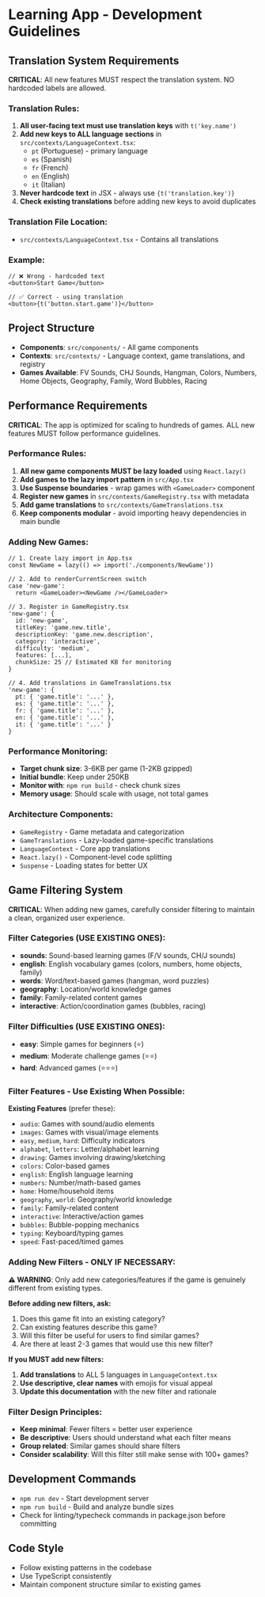 # Learning App - Development Guidelines

## Translation System Requirements

**CRITICAL**: All new features MUST respect the translation system. NO hardcoded labels are allowed.

### Translation Rules:
1. **All user-facing text must use translation keys** with `t('key.name')`
2. **Add new keys to ALL language sections** in `src/contexts/LanguageContext.tsx`:
   - `pt` (Portuguese) - primary language
   - `es` (Spanish)
   - `fr` (French) 
   - `en` (English)
   - `it` (Italian)
3. **Never hardcode text** in JSX - always use `{t('translation.key')}`
4. **Check existing translations** before adding new keys to avoid duplicates

### Translation File Location:
- `src/contexts/LanguageContext.tsx` - Contains all translations

### Example:
```tsx
// ❌ Wrong - hardcoded text
<button>Start Game</button>

// ✅ Correct - using translation
<button>{t('button.start.game')}</button>
```

## Project Structure
- **Components**: `src/components/` - All game components
- **Contexts**: `src/contexts/` - Language context, game translations, and registry
- **Games Available**: FV Sounds, CHJ Sounds, Hangman, Colors, Numbers, Home Objects, Geography, Family, Word Bubbles, Racing

## Performance Requirements

**CRITICAL**: The app is optimized for scaling to hundreds of games. ALL new features MUST follow performance guidelines.

### Performance Rules:
1. **All new game components MUST be lazy loaded** using `React.lazy()`
2. **Add games to the lazy import pattern** in `src/App.tsx`
3. **Use Suspense boundaries** - wrap games with `<GameLoader>` component
4. **Register new games** in `src/contexts/GameRegistry.tsx` with metadata
5. **Add game translations** to `src/contexts/GameTranslations.tsx`
6. **Keep components modular** - avoid importing heavy dependencies in main bundle

### Adding New Games:
```tsx
// 1. Create lazy import in App.tsx
const NewGame = lazy(() => import('./components/NewGame'))

// 2. Add to renderCurrentScreen switch
case 'new-game':
  return <GameLoader><NewGame /></GameLoader>

// 3. Register in GameRegistry.tsx
'new-game': {
  id: 'new-game',
  titleKey: 'game.new.title',
  descriptionKey: 'game.new.description',
  category: 'interactive',
  difficulty: 'medium',
  features: [...],
  chunkSize: 25 // Estimated KB for monitoring
}

// 4. Add translations in GameTranslations.tsx
'new-game': {
  pt: { 'game.title': '...' },
  es: { 'game.title': '...' },
  fr: { 'game.title': '...' },
  en: { 'game.title': '...' },
  it: { 'game.title': '...' }
}
```

### Performance Monitoring:
- **Target chunk size**: 3-6KB per game (1-2KB gzipped)
- **Initial bundle**: Keep under 250KB
- **Monitor with**: `npm run build` - check chunk sizes
- **Memory usage**: Should scale with usage, not total games

### Architecture Components:
- `GameRegistry` - Game metadata and categorization
- `GameTranslations` - Lazy-loaded game-specific translations  
- `LanguageContext` - Core app translations
- `React.lazy()` - Component-level code splitting
- `Suspense` - Loading states for better UX

## Game Filtering System

**CRITICAL**: When adding new games, carefully consider filtering to maintain a clean, organized user experience.

### Filter Categories (USE EXISTING ONES):
- **sounds**: Sound-based learning games (F/V sounds, CH/J sounds)
- **english**: English vocabulary games (colors, numbers, home objects, family)
- **words**: Word/text-based games (hangman, word puzzles)
- **geography**: Location/world knowledge games
- **family**: Family-related content games
- **interactive**: Action/coordination games (bubbles, racing)

### Filter Difficulties (USE EXISTING ONES):
- **easy**: Simple games for beginners (⭐)
- **medium**: Moderate challenge games (⭐⭐)
- **hard**: Advanced games (⭐⭐⭐)

### Filter Features - Use Existing When Possible:
**Existing Features** (prefer these):
- `audio`: Games with sound/audio elements
- `images`: Games with visual/image elements  
- `easy`, `medium`, `hard`: Difficulty indicators
- `alphabet`, `letters`: Letter/alphabet learning
- `drawing`: Games involving drawing/sketching
- `colors`: Color-based games
- `english`: English language learning
- `numbers`: Number/math-based games
- `home`: Home/household items
- `geography`, `world`: Geography/world knowledge
- `family`: Family-related content
- `interactive`: Interactive/action games
- `bubbles`: Bubble-popping mechanics
- `typing`: Keyboard/typing games
- `speed`: Fast-paced/timed games

### Adding New Filters - ONLY IF NECESSARY:
**⚠️ WARNING**: Only add new categories/features if the game is genuinely different from existing types.

**Before adding new filters, ask:**
1. Does this game fit into an existing category?
2. Can existing features describe this game?
3. Will this filter be useful for users to find similar games?
4. Are there at least 2-3 games that would use this new filter?

**If you MUST add new filters:**
1. **Add translations** to ALL 5 languages in `LanguageContext.tsx`
2. **Use descriptive, clear names** with emojis for visual appeal
3. **Update this documentation** with the new filter and rationale

### Filter Design Principles:
- **Keep minimal**: Fewer filters = better user experience
- **Be descriptive**: Users should understand what each filter means
- **Group related**: Similar games should share filters
- **Consider scalability**: Will this filter still make sense with 100+ games?

## Development Commands
- `npm run dev` - Start development server
- `npm run build` - Build and analyze bundle sizes
- Check for linting/typecheck commands in package.json before committing

## Code Style
- Follow existing patterns in the codebase
- Use TypeScript consistently
- Maintain component structure similar to existing games